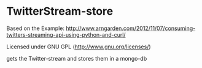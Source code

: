 # TwitterStream-store

Based on the Example: http://www.arngarden.com/2012/11/07/consuming-twitters-streaming-api-using-python-and-curl/

Licensed under GNU GPL (http://www.gnu.org/licenses/)

gets the Twitter-stream and stores them in a mongo-db
